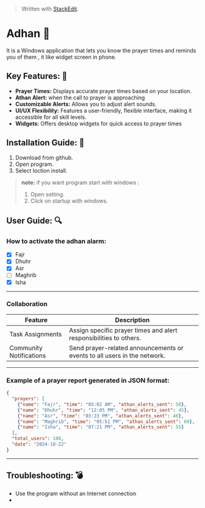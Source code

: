 


> Written with [StackEdit](https://stackedit.io/).


# Adhan  :mosque:
It is a Windows application that lets you know the prayer times and reminds you of them , it like widget screen in phone.


## Key Features: :key:
* **Prayer Times:**  Displays accurate prayer times based on your location.
* **Athan Alert:** when the call to prayer is approaching
* **Customizable Alerts:** Allows you to adjust alert sounds.
* **UI/UX Flexibility:** Features a user-friendly, flexible interface, making it accessible for all skill levels.
* **Widgets:** Offers desktop widgets for quick access to prayer times

## Installation Guide: :memo:
1. Download from github.
2. Open program.
3. Select loction install.

>**note:** if you want program start with windows :
> 1. Open setting.
> 2. Click on startup with windows.

## User Guide: :mag:

### How to activate the adhan alarm:
 - [x] Fajr
  - [x] Dhuhr
  - [x] Asr
  - [ ] Maghrib
 - [x] Isha

---
### Collaboration
| Feature|Description | 
|--|--|
|  Task Assignments|Assign specific prayer times and alert responsibilities to others. | 
|  Community Notifications| Send prayer-related announcements or events to all users in the network. | 

---
###  Example of a prayer report generated in JSON format:
```json
{
  "prayers": [
    {"name": "Fajr", "time": "05:02 AM", "athan_alerts_sent": 50},
    {"name": "Dhuhr", "time": "12:05 PM", "athan_alerts_sent": 45},
    {"name": "Asr", "time": "03:23 PM", "athan_alerts_sent": 40},
    {"name": "Maghrib", "time": "05:51 PM", "athan_alerts_sent": 60},
    {"name": "Isha", "time": "07:21 PM", "athan_alerts_sent": 55}
  ],
  "total_users": 100,
  "date": "2024-10-22"
}

```
---
## Troubleshooting: :bomb:

 - Use the program without an Internet connection
 - 

<!--stackedit_data:
eyJoaXN0b3J5IjpbLTEwNzk2ODMxNTAsMTY1ODI3OTM4NiwxNj
AwOTQzMTY5LDEwNzkyNDQzNjNdfQ==
-->